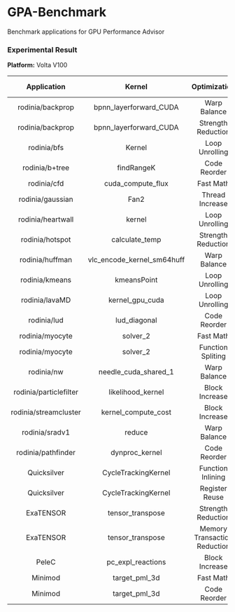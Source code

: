 # GPA-Benchmark
Benchmark applications for GPU Performance Advisor

### Experimental Result

**Platform:** Volta V100

|       Application      	|           Kernel           	|         Optimization         	| Original 	| Optimized 	| Speedup 	| Estimate Speedup 	| Error 	|
|:----------------------:	|:--------------------------:	|:----------------------------:	|:--------:	|:---------:	|:-------:	|:----------------:	|:-----:	|
|    rodinia/backprop    	|   bpnn_layerforward_CUDA   	|         Warp Balance         	|  18.10us 	|  15.36us  	|  1.18x  	|       1.21x      	|   3%  	|
|    rodinia/backprop    	|   bpnn_layerforward_CUDA   	|      Strength Reduction      	|  15.32us 	|  12.63us  	|  1.21x  	|       1.13x      	|   7%  	|
|       rodinia/bfs      	|           Kernel           	|        Loop Unrolling        	| 578.28us 	|  508.54us 	|  1.14x  	|       1.59x      	|  39%  	|
|     rodinia/b+tree     	|         findRangeK         	|         Code Reorder         	|  53.29us 	|  46.40us  	|  1.15x  	|       1.28x      	|  11%  	|
|       rodinia/cfd      	|      cuda_compute_flux     	|           Fast Math          	| 187.53ms 	|  128.37ms 	|  1.46x  	|       1.54x      	|   5%  	|
|    rodinia/gaussian    	|            Fan2            	|        Thread Increase       	| 116.76ms 	|  30.21ms  	|  3.86x  	|       3.33x      	|  14%  	|
|    rodinia/heartwall   	|           kernel           	|        Loop Unrolling        	|  49.03ms 	|  42.35ms  	|  1.16x  	|       1.15x      	|   1%  	|
|     rodinia/hotspot    	|       calculate_temp       	|      Strength Reduction      	|  15.45us 	|  13.40us  	|  1.15x  	|       1.10x      	|   4%  	|
|     rodinia/huffman    	| vlc_encode_kernel_sm64huff 	|         Warp Balance         	| 133.24us 	|  121.59us 	|  1.10x  	|       1.17x      	|   6%  	|
|     rodinia/kmeans     	|         kmeansPoint        	|        Loop Unrolling        	| 787.14us 	|  700.73us 	|  1.12x  	|       1.21x      	|   8%  	|
|     rodinia/lavaMD     	|       kernel_gpu_cuda      	|        Loop Unrolling        	|  4.07ms  	|   3.61ms  	|  1.11x  	|       1.12x      	|   1%  	|
|       rodinia/lud      	|        lud_diagonal        	|         Code Reorder         	| 221.81us 	|  162.96us 	|  1.36x  	|       1.48x      	|   9%  	|
|     rodinia/myocyte    	|          solver_2          	|           Fast Math          	| 308.55ms 	|  259.63ms 	|  1.19x  	|       1.13x      	|   5%  	|
|     rodinia/myocyte    	|          solver_2          	|       Function Spliting      	| 259.69ms 	|  254.47ms 	|  1.02x  	|       1.03x      	|   1%  	|
|       rodinia/nw       	|    needle_cuda_shared_1    	|         Warp Balance         	| 840.70us 	|  762.70us 	|  1.10x  	|       1.09x      	|   1%  	|
| rodinia/particlefilter 	|      likelihood_kernel     	|        Block Increase        	|  2.34ms  	|   1.21ms  	|  1.92x  	|       1.93x      	|   1%  	|
|  rodinia/streamcluster 	|     kernel_compute_cost    	|        Block Increase        	|  21.51ms 	|  14.17ms  	|  1.52x  	|       1.46x      	|   4%  	|
|     rodinia/sradv1     	|           reduce           	|         Warp Balance         	|  2.01ms  	|   1.95ms  	|  1.03x  	|       1.16x      	|  13%  	|
|   rodinia/pathfinder   	|       dynproc_kernel       	|         Code Reorder         	|  93.48us 	|  88.67us  	|  1.05x  	|       1.23x      	|  17%  	|
|       Quicksilver      	|     CycleTrackingKernel    	|       Function Inlining      	|   1.18s  	|   1.05s   	|  1.12x  	|       1.18x      	|   5%  	|
|       Quicksilver      	|     CycleTrackingKernel    	|        Register Reuse        	|   1.05s  	|   1.02s   	|  1.03x  	|       1.04x      	|   1%  	|
|        ExaTENSOR       	|      tensor_transpose      	|      Strength Reduction      	|  5.46ms  	|   5.08ms  	|  1.07x  	|       1.06x      	|   1%  	|
|        ExaTENSOR       	|      tensor_transpose      	| Memory Transaction Reduction 	|  5.08ms  	|   4.91ms  	|  1.03x  	|       1.05x      	|   2%  	|
|        PeleC            | pc_expl_reactions           |         Block Increase        |  440.12ms |   370.34ms |  1.19x   |       1.23x       |   3%   |
|        Minimod          | target_pml_3d               |         Fast Math             |  89.12ms  |   86.31ms |  1.03x   |       1.09x       |   6%   |
|        Minimod          | target_pml_3d               |         Code Reorder          |  86.31ms  |   82.07ms |  1.05x   |       1.10x       |   5%   |
